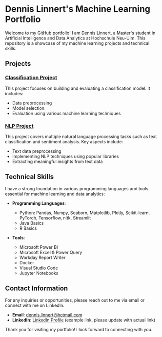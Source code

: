 # Dennis Linnert's Machine Learning Portfolio

Welcome to my GitHub portfolio! I am Dennis Linnert, a Master's student in Artificial Intelligence and Data Analytics at Hochschule Neu-Ulm. This repository is a showcase of my machine learning projects and technical skills.

## Projects

### [Classification Project](./Classification%20Project/README.md)
This project focuses on building and evaluating a classification model. It includes:
- Data preprocessing
- Model selection
- Evaluation using various machine learning techniques

### [NLP Project](./NLP%20Project/README.md)
This project covers multiple natural language processing tasks such as text classification and sentiment analysis. Key aspects include:
- Text data preprocessing
- Implementing NLP techniques using popular libraries
- Extracting meaningful insights from text data

## Technical Skills

I have a strong foundation in various programming languages and tools essential for machine learning and data analytics:

- **Programming Languages**: 
  - Python: Pandas, Numpy, Seaborn, Matplotlib, Plotly, Scikit-learn, PyTorch, Tensorflow, nltk, Streamlit
  - Java Basics
  - R Basics

- **Tools**:
  - Microsoft Power BI
  - Microsoft Excel & Power Query
  - Workday Report Writer
  - Docker
  - Visual Studio Code
  - Jupyter Notebooks

## Contact Information

For any inquiries or opportunities, please reach out to me via email or connect with me on LinkedIn.

- **Email**: [dennis.linnert@hotmail.com](mailto:dennis.linnert@hotmail.com)
- **LinkedIn**: [LinkedIn Profile](https://www.linkedin.com/in/dennis-linnert) (example link, please update with actual link)

Thank you for visiting my portfolio! I look forward to connecting with you.
